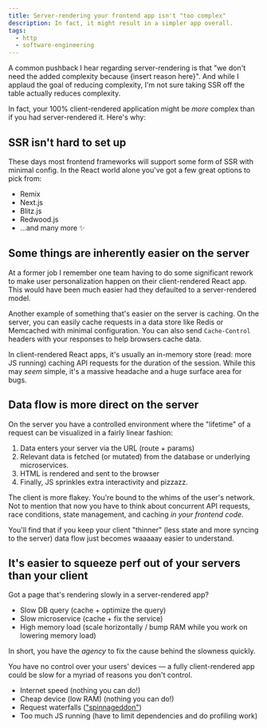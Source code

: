 ```yaml
---
title: Server-rendering your frontend app isn't "too complex"
description: In fact, it might result in a simpler app overall.
tags:
  - http
  - software-engineering
---
```


A common pushback I hear regarding server-rendering is that "we don't need the added complexity because {insert reason here}". And while I applaud the goal of reducing complexity, I'm not sure taking SSR off the table actually reduces complexity.

In fact, your 100% client-rendered application might be _more_ complex than if you had server-rendered it. Here's why:

## SSR isn't hard to set up

These days most frontend frameworks will support some form of SSR with minimal config. In the React world alone you've got a few great options to pick from:

- Remix
- Next.js
- Blitz.js
- Redwood.js
- ...and many more ✨

## Some things are inherently easier on the server

At a former job I remember one team having to do some significant rework to make user personalization happen on their client-rendered React app. This would have been much easier had they defaulted to a server-rendered model.

Another example of something that's easier on the server is caching. On the server, you can easily cache requests in a data store like Redis or Memcached with minimal configuration. You can also send `Cache-Control` headers with your responses to help browsers cache data.

In client-rendered React apps, it's usually an in-memory store (read: more JS running) caching API requests for the duration of the session. While this may _seem_ simple, it's a massive headache and a huge surface area for bugs.

## Data flow is more direct on the server

On the server you have a controlled environment where the "lifetime" of a request can be visualized in a fairly linear fashion:

1. Data enters your server via the URL (route + params)
2. Relevant data is fetched (or mutated) from the database or underlying microservices.
3. HTML is rendered and sent to the browser
4. Finally, JS sprinkles extra interactivity and pizzazz.

The client is more flakey. You're bound to the whims of the user's network. Not to mention that now you have to think about concurrent API requests, race conditions, state management, and caching _in your frontend code_.

You'll find that if you keep your client "thinner" (less state and more syncing to the server) data flow just becomes waaaaay easier to understand.

## It's easier to squeeze perf out of your servers than your client

Got a page that's rendering slowly in a server-rendered app?

- Slow DB query (cache + optimize the query)
- Slow microservice (cache + fix the service)
- High memory load (scale horizontally / bump RAM while you work on lowering memory load)

In short, you have the _agency_ to fix the cause behind the slowness quickly.

You have no control over your users' devices — a fully client-rendered app could be slow for a myriad of reasons you don't control.

- Internet speed (nothing you can do!)
- Cheap device (low RAM) (nothing you can do!)
- Request waterfalls (["spinnageddon"](https://twitter.com/ryanflorence/status/1186519682272022528))
- Too much JS running (have to limit dependencies and do profiling work)
